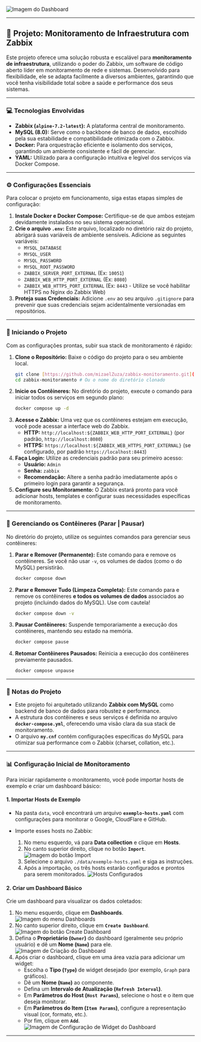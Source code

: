 ![Imagem do Dashboard](./img/dashboard.png)

---

## 🚀 Projeto: Monitoramento de Infraestrutura com Zabbix

Este projeto oferece uma solução robusta e escalável para **monitoramento de infraestrutura**, utilizando o poder do Zabbix, um software de código aberto líder em monitoramento de rede e sistemas. Desenvolvido para flexibilidade, ele se adapta facilmente a diversos ambientes, garantindo que você tenha visibilidade total sobre a saúde e performance dos seus sistemas.

---

### 💻 Tecnologias Envolvidas

* **Zabbix (`alpine-7.2-latest`):** A plataforma central de monitoramento. 
* **MySQL (8.0):** Serve como o backbone de banco de dados, escolhido pela sua estabilidade e compatibilidade otimizada com o Zabbix.
* **Docker:** Para orquestração eficiente e isolamento dos serviços, garantindo um ambiente consistente e fácil de gerenciar.
* **YAML:** Utilizado para a configuração intuitiva e legível dos serviços via Docker Compose.

---

### ⚙️ Configurações Essenciais

Para colocar o projeto em funcionamento, siga estas etapas simples de configuração:

1.  **Instale Docker e Docker Compose:** Certifique-se de que ambos estejam devidamente instalados no seu sistema operacional.
2.  **Crie o arquivo `.env`:** Este arquivo, localizado no diretório raiz do projeto, abrigará suas variáveis de ambiente sensíveis. Adicione as seguintes variáveis:
    * `MYSQL_DATABASE`
    * `MYSQL_USER`
    * `MYSQL_PASSWORD`
    * `MYSQL_ROOT_PASSWORD`
    * `ZABBIX_SERVER_PORT_EXTERNAL` (Ex: `10051`)
    * `ZABBIX_WEB_HTTP_PORT_EXTERNAL` (Ex: `8080`)
    * `ZABBIX_WEB_HTTPS_PORT_EXTERNAL` (Ex: `8443` - Utilize se você habilitar HTTPS no Nginx do Zabbix Web)
3.  **Proteja suas Credenciais:** Adicione `.env` ao seu arquivo `.gitignore` para prevenir que suas credenciais sejam acidentalmente versionadas em repositórios.

---

### 🚀 Iniciando o Projeto

Com as configurações prontas, subir sua stack de monitoramento é rápido:

1.  **Clone o Repositório:** Baixe o código do projeto para o seu ambiente local.
    ```bash
    git clone [https://github.com/mizaelZuza/zabbix-monitoramento.git](https://github.com/mizaelZuza/zabbix-monitoramento.git)
    cd zabbix-monitoramento # Ou o nome do diretório clonado
    ```
2.  **Inicie os Contêineres:** No diretório do projeto, execute o comando para iniciar todos os serviços em segundo plano:
    ```bash
    docker compose up -d
    ```
3.  **Acesse o Zabbix:** Uma vez que os contêineres estejam em execução, você pode acessar a interface web do Zabbix.
    * **HTTP:** `http://localhost:${ZABBIX_WEB_HTTP_PORT_EXTERNAL}` (por padrão, `http://localhost:8080`)
    * **HTTPS:** `https://localhost:${ZABBIX_WEB_HTTPS_PORT_EXTERNAL}` (se configurado, por padrão `https://localhost:8443`)
4.  **Faça Login:** Utilize as credenciais padrão para seu primeiro acesso:
    * **Usuário:** `Admin`
    * **Senha:** `zabbix`
    * **Recomendação:** Altere a senha padrão imediatamente após o primeiro login para garantir a segurança.
5.  **Configure seu Monitoramento:** O Zabbix estará pronto para você adicionar hosts, templates e configurar suas necessidades específicas de monitoramento.

---

### 🚀 Gerenciando os Contêineres (Parar | Pausar)

No diretório do projeto, utilize os seguintes comandos para gerenciar seus contêineres:

1.  **Parar e Remover (Permanente):** Este comando para e remove os contêineres. Se você não usar `-v`, os volumes de dados (como o do MySQL) persistirão.
    ```bash
    docker compose down
    ```
2.  **Parar e Remover Tudo (Limpeza Completa):** Este comando para e remove os contêineres **e todos os volumes de dados** associados ao projeto (incluindo dados do MySQL). Use com cautela!
    ```bash
    docker compose down -v
    ```
3.  **Pausar Contêineres:** Suspende temporariamente a execução dos contêineres, mantendo seu estado na memória.
    ```bash
    docker compose pause
    ```
4.  **Retomar Contêineres Pausados:** Reinicia a execução dos contêineres previamente pausados.
    ```bash
    docker compose unpause
    ```

---

### 📝 Notas do Projeto

* Este projeto foi arquitetado utilizando **Zabbix com MySQL** como backend de banco de dados para robustez e performance.
* A estrutura dos contêineres e seus serviços é definida no arquivo **`docker-compose.yml`**, oferecendo uma visão clara da sua stack de monitoramento.
* O arquivo **`my.cnf`** contém configurações específicas do MySQL para otimizar sua performance com o Zabbix (charset, collation, etc.).

---

### 📊 Configuração Inicial de Monitoramento

Para iniciar rapidamente o monitoramento, você pode importar hosts de exemplo e criar um dashboard básico:

#### 1. Importar Hosts de Exemplo

* Na pasta `data`, você encontrará um arquivo **`exemplo-hosts.yaml`** com configurações para monitorar o Google, CloudFlare e GitHub.
* Importe esses hosts no Zabbix:

    1.  No menu esquerdo, vá para **Data collection** e clique em **Hosts**.
    2.  No canto superior direito, clique no botão **`Import`**.
        ![Imagem do botão Import](./img/image2.png)
    3.  Selecione o arquivo `./data/exemplo-hosts.yaml` e siga as instruções.
    4.  Após a importação, os três hosts estarão configurados e prontos para serem monitorados.
        ![Hosts Configurados](./img/image3.png)

#### 2. Criar um Dashboard Básico

Crie um dashboard para visualizar os dados coletados:

1.  No menu esquerdo, clique em **Dashboards**.
    ![Imagem do menu Dashboards](./img/image4.png)
2.  No canto superior direito, clique em **`Create Dashboard`**.
    ![Imagem do botão Create Dashboard](./img/image5.png)
3.  Defina o **Proprietário (`Owner`)** do dashboard (geralmente seu próprio usuário) e dê um **Nome (`Name`)** para ele.
    ![Imagem de Criação do Dashboard](./img/image6.png)
4.  Após criar o dashboard, clique em uma área vazia para adicionar um widget:
    * Escolha o **Tipo (`Type`)** de widget desejado (por exemplo, `Graph` para gráficos).
    * Dê um **Nome (`Name`)** ao componente.
    * Defina um **Intervalo de Atualização (`Refresh Interval`)**.
    * Em **Parâmetros do Host (`Host Params`)**, selecione o host e o item que deseja monitorar.
    * Em **Parâmetros do Item (`Item Params`)**, configure a representação visual (cor, formato, etc.).
    * Por fim, clique em **`Add`**.
    ![Imagem de Configuração de Widget do Dashboard](./img/image7.png)

---